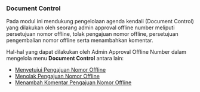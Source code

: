 ### **Document Control** 

Pada modul ini mendukung pengelolaan agenda kendali (Document Control) yang dilakukan oleh seorang admin approval offline number meliputi persetujuan nomor offline, tolak pengajuan nomor offline, persetujuan pengembalian nomor offline serta menambahkan komentar.

Hal-hal yang dapat dilakukan oleh Admin Approval Offline Number dalam mengelola menu **Document Control** antara lain: 

- [Menyetujui Pengajuan Nomor Offline](https://docs.poffice.pertamina.com/Categories/2d9c11da-9ad0-4b75-8369-74049c55dac7/admin-approver#!/Posts/2d9c11da-9ad0-4b75-8369-74049c55dac7/adminapprover-documentcontrol/79c877d9cd4d44e8b6f0722934120193)
- [Menolak Pengajuan Nomor Offline](https://docs.poffice.pertamina.com/Categories/2d9c11da-9ad0-4b75-8369-74049c55dac7/admin-approver#!/Posts/2d9c11da-9ad0-4b75-8369-74049c55dac7/adminapprover-documentcontrol/8ad458da7573475ba7b95f446d52f7a1)
- [Menambah Komentar Pengajuan Nomor Offline](https://docs.po/ffice.pertamina.com/Categories/2d9c11da-9ad0-4b75-8369-74049c55dac7/admin-approver#!/Posts/2d9c11da-9ad0-4b75-8369-74049c55dac7/adminapprover-documentcontrol/ed1dd24930574cea80170251d196ce33)